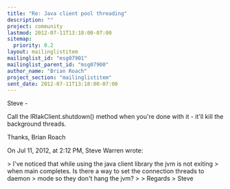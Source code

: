 ```yaml
---
title: "Re: Java client pool threading"
description: ""
project: community
lastmod: 2012-07-11T13:18:00-07:00
sitemap:
  priority: 0.2
layout: mailinglistitem
mailinglist_id: "msg07901"
mailinglist_parent_id: "msg07900"
author_name: "Brian Roach"
project_section: "mailinglistitem"
sent_date: 2012-07-11T13:18:00-07:00
---
```



Steve - 

Call the IRIakClient.shutdown() method when you're done with it - it'll kill 
the background threads. 

Thanks,
Brian Roach

On Jul 11, 2012, at 2:12 PM, Steve Warren wrote:

&gt; I've noticed that while using the java client library the jvm is not exiting 
&gt; when main completes. Is there a way to set the connection threads to daemon 
&gt; mode so they don't hang the jvm?
&gt; 
&gt; Regards
&gt; Steve
